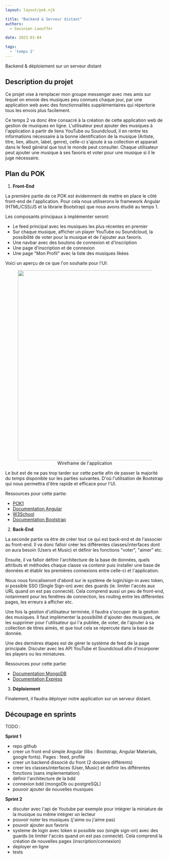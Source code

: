```yaml
---
layout: layout/pok.njk

title: "Backend & Serveur distant"
authors:
  - Savinien Laeuffer

date: 2023-01-04

tags:
  - 'temps 2'
---
```


<!-- début résumé -->
Backend & déploiement sur un serveur distant
<!-- fin résumé -->

## Description du projet

Ce projet vise à remplacer mon groupe messenger avec mes amis sur lequel on envoie des musiques peu connues chaque jour, par une application web avec des fonctionnalités supplémentaires qui répertorie tous les envois plus facilement.

Ce temps 2 va donc être consacré à la création de cette application web de gestion de musiques en ligne. L'utilisateur peut ajouter des musiques à l'application à partir de liens YouTube ou Soundcloud, il en rentre les informations nécessaire à la bonne identification de la musique (Artiste, titre, lien, album, label, genre), celle-ci s'ajoute à sa collection et apparait dans le feed général que tout le monde peut consulter.
Chaque utilisateur peut ajouter une musique à ses favoris et voter pour une musique si il le juge nécessaire.

## Plan du POK

1. **Front-End**

La première partie de ce POK est évidemment de mettre en place le côté front-end de l'application.
Pour cela nous utiliserons le framework Angular (HTML/CSS/JS et la librarie Bootstrap) que nous avons étudié au temps 1.

Les composants principaux à implémenter seront:
- Le feed principal avec les musiques les plus récentes en premier
- Sur chaque musique, afficher un player YouTube ou Soundcloud, la possibilité de voter pour la musique et de l'ajouter aux favoris.
- Une navbar avec des boutons de connexion et d'inscription
- Une page d'inscription et de connexion
- Une page "Mon Profil" avec la liste des musiques likées

Voici un aperçu de ce que l'on souhaite pour l'UI:

<div style="width:100%;">
  <figure style="text-align:center">
    <img style="height:600px; margin-left: auto; margin-right: auto" src="../uiwireframe.webp">
    <figcaption>Wireframe de l'application</figcaption>
  </figure>
</div>

Le but est de ne pas trop tarder sur cette partie afin de passer la majorité du temps disponible sur les parties suivantes. D'où l'utilisation de Bootstrap qui nous permettra d'être rapide et efficace pour l'UI.

Ressources pour cette partie:
- [POK1](./monsite.md)
- [Documentation Angular](https://angular.io/docs)
- [W3School](https://www.w3schools.com/)
- [Documentation Bootstrap](https://getbootstrap.com/docs/4.1/getting-started/introduction/)

2. **Back-End**

La seconde partie va être de créer tout ce qui est back-end et de l'associer au front-end. Il va donc falloir créer les différentes classes/interfaces dont on aura besoin (Users et Music) et définir les fonctions "voter", "aimer" etc.

Ensuite, il va falloir définir l'architecture de la base de données, quels attributs et méthodes chaque classe va contenir puis installer une base de données et établir les premières connexions entre celle-ci et l'application.

Nous nous foncaliseront d'abord sur le système de login/sign-in avec token, si possible SSO (Single Sign-on) avec des guards (ie. limiter l'accès aux URL quand on est pas connecté). Cela comprend aussi un peu de front-end, notamment pour les fenêtres de connection, les routing entre les différentes pages, les erreurs à afficher etc.

Une fois la gestion d'utilisateur terminée, il faudra s'occuper de la gestion des musiques. Il faut implémenter la possibilité d'ajouter des musiques, de les supprimer pour l'utilisateur qui l'a publiée, de voter, de l'ajouter à sa collection de titres aimés, et que tout cela se répercute dans la base de donnée.

Une des dernières étapes est de gérer le système de feed de la page principale. Discuter avec les API YouTube et Soundcloud afin d'incorporer les players ou les miniatures.

Ressources pour cette partie:
- [Documentation MongoDB](https://www.mongodb.com/docs/)
- [Documentation Express](https://expressjs.com/fr/starter/installing.html)

3. **Déploiement**

Finalement, il faudra déployer notre application sur un serveur distant.

## Découpage en sprints


TODO : 


**Sprint 1**
- repo github 
- creer un front end simple Angular (libs : Bootstrap, Angular Materials, google fonts). Pages : feed, profile
- creer un backend dissocié du front (2 dossiers différents)
- creer les classes/interfaces (User, Music) et definir les différentes fonctions (sans implementation)
- définir l'architecture de la bdd
- connexion bdd (mongoDb ou postgreSQL)
- pouvoir ajouter de nouvelles musiques

**Sprint 2**
- discuter avec l'api de Youtube par exemple pour intégrer la miniature de la musique ou même intégrer un lecteur
- pouvoir noter les musiques (j'aime ou j'aime pas)
- pouvoir ajouter aux favoris
- systeme de login avec token si possible sso (single sign-on) avec des guards (ie limiter l'accès quand on est pas connecté). Cela comprend la création de nouvelles pages (inscription/connexion)
- deployer en ligne 
- tests
